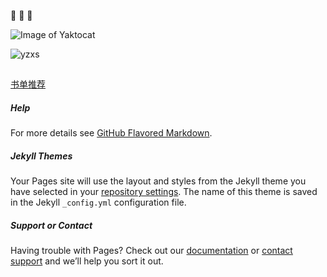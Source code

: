 :santa: :santa: :santa:

![Image of Yaktocat](https://octodex.github.com/images/yaktocat.png)

![yzxs](https://github.com/xuesong/wiki/blob/master/image/yzxs.png)  

##
[书单推荐](https://github.com/xuesong/wiki/blob/master/book/done/readme.md)




##### Help

For more details see [GitHub Flavored Markdown](https://guides.github.com/features/mastering-markdown/).

##### Jekyll Themes

Your Pages site will use the layout and styles from the Jekyll theme you have selected in your [repository settings](https://github.com/xuesong/xuesong.github.io/settings). The name of this theme is saved in the Jekyll `_config.yml` configuration file.

##### Support or Contact

Having trouble with Pages? Check out our [documentation](https://docs.github.com/categories/github-pages-basics/) or [contact support](https://github.com/contact) and we’ll help you sort it out.
